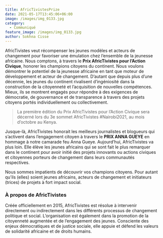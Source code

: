 ```yaml
---
title: AfricTivistesPrize
date: 2021-05-17T13:45:06+06:00
image: /images/img_0133.jpg
category:
  - Communiqué
feature_image: /images/img_0133.jpg
author: Sokhna Cisse
---
```


AfricTivistes veut récompenser les jeunes modèles et acteurs de changement pour favoriser une émulation chez l’ensemble de la jeunesse africaine. Nous comptons, à travers le **Prix AfricTivistes pour l’Action Civique**, honorer les champions citoyens du continent. Nous voulons démontrer le potentiel de la jeunesse africaine en tant que moteur de développement et acteur de changement. D’autant que depuis plus d’une décennie, les jeunes du continent rivalisent d’ingéniosité dans la construction de la citoyenneté et l’acquisition de nouvelles compétences. Mieux, ils se montrent engagés pour répondre à des exigences de démocratie, de gouvernance et de transparence à travers des projets citoyens portés individuellement ou collectivement.

>La première édition du Prix AfricTivistes pour l’Action Civique sera décerné lors du 3e sommet AfricTivistes #Nairobi2021, au mois d’octobre au Kenya.

Jusque-là, AfricTivistes honorait les meilleurs journalistes et blogueurs qui s’activent dans l’engagement citoyen à travers le **PRIX ANNA GUEYE** en hommage à notre camarade feu Anna Gueye. Aujourd’hui, AfricTivistes va plus loin. Elle élève les jeunes africains qui se sont fait le plus remarquer dans le continent pour avoir initié des projets innovants ou actions civiques et citoyennes porteurs de changement dans leurs communautés respectives.

Nous sommes impatients de découvrir vos champions citoyens. Pour autant qu’ils (elles) soient jeunes africains, acteurs de changement et initiateurs (trices) de projets à fort impact social.

### À propos de AfricTivistes

Créée officiellement en 2015, AfricTivistes est résolue à intervenir directement ou indirectement dans les différents processus de changement politique et social. L’organisation est également dans la promotion de la citoyenneté augmentée et de l’engagement des jeunes. Consciente des enjeux démocratiques et de justice sociale, elle appuie et défend les valeurs de solidarité africaine et de droits humains.
